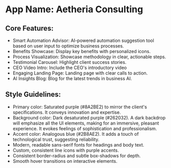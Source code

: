 # **App Name**: Aetheria Consulting

## Core Features:

- Smart Automation Advisor: AI-powered automation suggestion tool based on user input to optimize business processes.
- Benefits Showcase: Display key benefits with personalized icons.
- Process Visualization: Showcase methodology in clear, actionable steps.
- Testimonial Carousel: Highlight client success stories.
- CEO Video Intro: Include the CEO's introductory video
- Engaging Landing Page: Landing page with clear calls to action.
- AI Insights Blog: Blog for the latest trends in business AI.

## Style Guidelines:

- Primary color: Saturated purple (#8A2BE2) to mirror the client's specifications. It conveys innovation and expertise.
- Background color: Dark desaturated purple (#262032). A dark backdrop will emphasize all the UI elements, making for an immersive, pleasant experience. It evokes feelings of sophistication and professionalism.
- Accent color: Analogous blue (#2B8AE2). It adds a touch of technological trust, suggesting reliability.
- Modern, readable sans-serif fonts for headings and body text.
- Custom, consistent line icons with purple accents.
- Consistent border-radius and subtle box-shadows for depth.
- Smooth hover transitions on interactive elements.